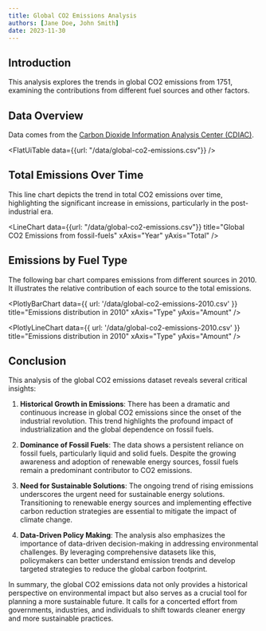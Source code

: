 ```yaml
---
title: Global CO2 Emissions Analysis
authors: [Jane Doe, John Smith]
date: 2023-11-30
---
```


## Introduction

This analysis explores the trends in global CO2 emissions from 1751, examining the contributions from different fuel sources and other factors.

## Data Overview

Data comes from the [Carbon Dioxide Information Analysis Center (CDIAC)](http://cdiac.esd.ornl.gov/).

<FlatUiTable data={{url: "/data/global-co2-emissions.csv"}} />

## Total Emissions Over Time

This line chart depicts the trend in total CO2 emissions over time, highlighting the significant increase in emissions, particularly in the post-industrial era.

<LineChart 
  data={{url: "/data/global-co2-emissions.csv"}}
  title="Global CO2 Emissions from fossil-fuels"
  xAxis="Year"
  yAxis="Total"
/>

## Emissions by Fuel Type

The following bar chart compares emissions from different sources in 2010. It illustrates the relative contribution of each source to the total emissions.


<PlotlyBarChart
  data={{
    url: '/data/global-co2-emissions-2010.csv'
  }}
  title="Emissions distribution in 2010"
  xAxis="Type"
  yAxis="Amount"
/>

<PlotlyLineChart
  data={{
    url: '/data/global-co2-emissions-2010.csv'
  }}
  title="Emissions distribution in 2010"
  xAxis="Type"
  yAxis="Amount"
/>


## Conclusion

This analysis of the global CO2 emissions dataset reveals several critical insights:

1. **Historical Growth in Emissions**: There has been a dramatic and continuous increase in global CO2 emissions since the onset of the industrial revolution. This trend highlights the profound impact of industrialization and the global dependence on fossil fuels.
    
2. **Dominance of Fossil Fuels**: The data shows a persistent reliance on fossil fuels, particularly liquid and solid fuels. Despite the growing awareness and adoption of renewable energy sources, fossil fuels remain a predominant contributor to CO2 emissions.
    
3. **Need for Sustainable Solutions**: The ongoing trend of rising emissions underscores the urgent need for sustainable energy solutions. Transitioning to renewable energy sources and implementing effective carbon reduction strategies are essential to mitigate the impact of climate change.
    
4. **Data-Driven Policy Making**: The analysis also emphasizes the importance of data-driven decision-making in addressing environmental challenges. By leveraging comprehensive datasets like this, policymakers can better understand emission trends and develop targeted strategies to reduce the global carbon footprint.
    
In summary, the global CO2 emissions data not only provides a historical perspective on environmental impact but also serves as a crucial tool for planning a more sustainable future. It calls for a concerted effort from governments, industries, and individuals to shift towards cleaner energy and more sustainable practices.

